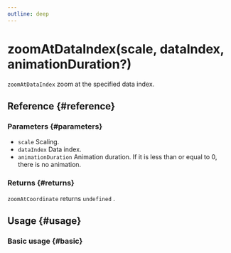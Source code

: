 ```yaml
---
outline: deep
---
```


# zoomAtDataIndex(scale, dataIndex, animationDuration?)
`zoomAtDataIndex` zoom at the specified data index.

## Reference {#reference}
<!-- @include: @/@views/api/references/instance/zoomAtDataIndex.md -->

### Parameters {#parameters}
- `scale` Scaling.
- `dataIndex` Data index.
- `animationDuration` Animation duration. If it is less than or equal to 0, there is no animation.

### Returns {#returns}
`zoomAtCoordinate` returns `undefined` .

## Usage {#usage}
<script setup>
import ZoomAtDataIndex from '../../../@views/api/samples/zoomAtDataIndex/index.vue'
</script>

### Basic usage {#basic}
<ZoomAtDataIndex/>